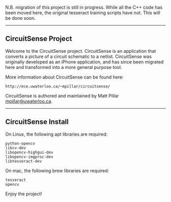 N.B. migration of this project is still in progress. While all the C++ code has
been moved here, the original tesseract training scripts have not. This will be
done soon.

--------------------
CircuitSense Project
--------------------

Welcome to the CircuitSense project. CircuitSense is an application that
converts a picture of a circuit schematic to a netlist. CircuitSense was
originally developed as an iPhone application, and has since been migrated here
and transformed into a more general purpose tool.

More information about CircuitSense can be found here:

    http://ece.uwaterloo.ca/~mpillar/circuitsense/

CircuitSense is authored and maintained by Matt Pillar <mpillar@uwaterloo.ca>.

--------------------
CircuitSense Install
--------------------

On Linux, the following apt libraries are required:

    python-opencv
    libcv-dev
    libopencv-highgui-dev
    libopencv-imgproc-dev
    libtesseract-dev

On mac, the following brew libraries are required:

    tesseract
    opencv

Enjoy the project!
